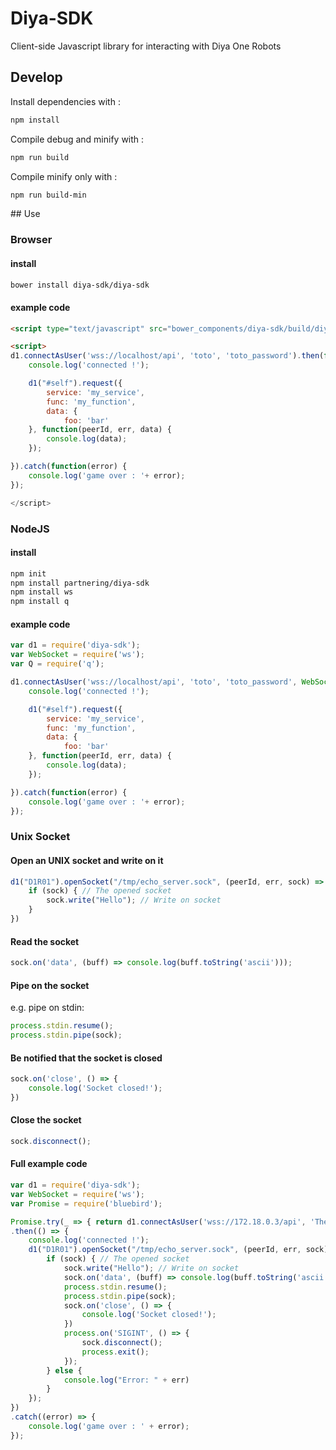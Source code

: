 Diya-SDK
========

Client-side Javascript library for interacting with Diya One Robots

## Develop
Install dependencies with : 
```sh
npm install
```

Compile debug and minify with : 
```sh
npm run build
```

Compile minify only with : 
```sh
npm run build-min
```

## Use 

### Browser
#### install
```sh
bower install diya-sdk/diya-sdk
```

#### example code
```html
<script type="text/javascript" src="bower_components/diya-sdk/build/diya-sdk.min.js"></script>

<script>
d1.connectAsUser('wss://localhost/api', 'toto', 'toto_password').then(function() {
    console.log('connected !');

    d1("#self").request({
        service: 'my_service',
        func: 'my_function',
        data: {
            foo: 'bar'
    }, function(peerId, err, data) {
        console.log(data);
    });

}).catch(function(error) {
    console.log('game over : '+ error);
}); 

</script>
```

### NodeJS
#### install
```sh
npm init
npm install partnering/diya-sdk
npm install ws
npm install q
```
#### example code 
```js
var d1 = require('diya-sdk');
var WebSocket = require('ws');
var Q = require('q');

d1.connectAsUser('wss://localhost/api', 'toto', 'toto_password', WebSocket).then(function() {
    console.log('connected !');

    d1("#self").request({
        service: 'my_service',
        func: 'my_function',
        data: {
            foo: 'bar'
    }, function(peerId, err, data) {
        console.log(data);
    });

}).catch(function(error) {
    console.log('game over : '+ error);
}); 
```

### Unix Socket

#### Open an UNIX socket and write on it

```js
d1("D1R01").openSocket("/tmp/echo_server.sock", (peerId, err, sock) => { // Open a DiyaSocket
	if (sock) { // The opened socket
		sock.write("Hello"); // Write on socket
	}
})
```

#### Read the socket

```js
sock.on('data', (buff) => console.log(buff.toString('ascii')));
```

#### Pipe on the socket
e.g. pipe on stdin:

```js
process.stdin.resume();
process.stdin.pipe(sock);
```

#### Be notified that the socket is closed

```js
sock.on('close', () => {
	console.log('Socket closed!');
})
```

#### Close the socket

```js
sock.disconnect();
```

#### Full example code

```js
var d1 = require('diya-sdk');
var WebSocket = require('ws');
var Promise = require('bluebird');

Promise.try(_ => { return d1.connectAsUser('wss://172.18.0.3/api', 'TheUserName', 'ThePassWord', WebSocket) })
.then(() => {
    console.log('connected !');
    d1("D1R01").openSocket("/tmp/echo_server.sock", (peerId, err, sock) => { // Open a DiyaSocket
        if (sock) { // The opened socket
            sock.write("Hello"); // Write on socket
            sock.on('data', (buff) => console.log(buff.toString('ascii')));
            process.stdin.resume();
            process.stdin.pipe(sock);
            sock.on('close', () => {
                console.log('Socket closed!');
            })
            process.on('SIGINT', () => {
                sock.disconnect();
                process.exit();
            });
        } else {
            console.log("Error: " + err)
        }
    });
})
.catch((error) => {
    console.log('game over : ' + error);
}); 
```
